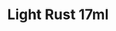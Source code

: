 ---
title: "Light Rust 17ml"
price: 0 
desc: "Akrilni setovi boja"
img_path: "/assets/img/AK-706.jpg"
brand: AMMO
available: true
special_offer: false
new: false
soon: false
cat: "Akrilne-Boje"
subcat: "AB-AK-MENG"
subsubcat: "AkrilneBoje-AKMENG-AK-AKRILNE-BOJE"
---